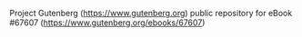 Project Gutenberg (https://www.gutenberg.org) public repository for
eBook #67607 (https://www.gutenberg.org/ebooks/67607)
